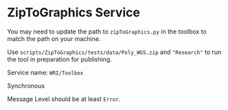 # ZipToGraphics Service

You may need to update the path to `zipToGraphics.py` in the toolbox to match the path on your machine.

Use `scripts/ZipToGraphics/tests/data/Poly_WGS.zip` and `"Research"` to run the tool in preparation for publishing.

Service name: `WRI/Toolbox`

Synchronous

Message Level should be at least `Error`.
